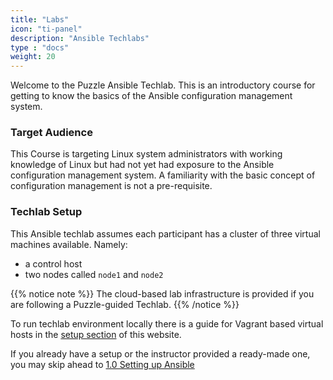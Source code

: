 ```yaml
---
title: "Labs"
icon: "ti-panel"
description: "Ansible Techlabs"
type : "docs"
weight: 20
---
```


Welcome to the Puzzle Ansible Techlab. This is an
introductory course for getting to know the
basics of the Ansible configuration management
system.

### Target Audience

This Course is targeting Linux system administrators
with working knowledge of Linux but had not yet had
exposure to the Ansible configuration management
system. A familiarity with the basic concept of
configuration management is not a pre-requisite.


### Techlab Setup

This Ansible techlab assumes each participant has a
cluster of three virtual machines available. Namely:

- a control host
- two nodes called `node1` and `node2`

{{% notice note %}}
The cloud-based lab infrastructure is provided if you
are following a Puzzle-guided Techlab.
{{% /notice %}}

To run techlab environment locally there is a
guide for Vagrant based virtual hosts in the
<i class="ti-plug" style="color: #003399"></i>
[setup section](/setup)
<i class="ti-plug" style="color: #003399"></i>
of this website.

If you already have a setup or the instructor provided
a ready-made one, you may skip ahead to
[1.0 Setting up Ansible](01.0)
